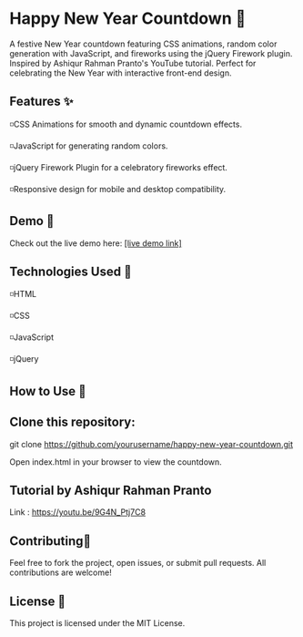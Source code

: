 # Happy New Year Countdown 🎉

A festive New Year countdown featuring CSS animations, random color generation with JavaScript, and fireworks using the jQuery Firework plugin. Inspired by Ashiqur Rahman Pranto's YouTube tutorial. Perfect for celebrating the New Year with interactive front-end design.

## Features ✨

◽️CSS Animations for smooth and dynamic countdown effects.

◽️JavaScript for generating random colors.

◽️jQuery Firework Plugin for a celebratory fireworks effect.

◽️Responsive design for mobile and desktop compatibility.
 
## Demo 🌟
Check out the live demo here: [[live demo link]](https://kithm4.github.io/CSS-New-Year-Countdown/)

## Technologies Used 🚀 

◽️HTML

◽️CSS

◽️JavaScript

◽️jQuery

## How to Use 📝 

## Clone this repository:
git clone https://github.com/yourusername/happy-new-year-countdown.git

Open index.html in your browser to view the countdown.

## Tutorial by Ashiqur Rahman Pranto
Link : https://youtu.be/9G4N_Ptj7C8

## Contributing🤝
Feel free to fork the project, open issues, or submit pull requests. All contributions are welcome!

## License 📝 
This project is licensed under the MIT License.

